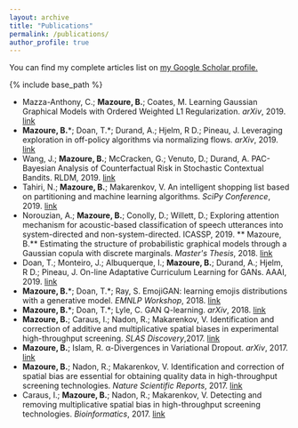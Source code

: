 ```yaml
---
layout: archive
title: "Publications"
permalink: /publications/
author_profile: true
---
```



  You can find my complete articles list on <u><a href="https://scholar.google.ca/citations?user=NaxShlcAAAAJ&hl=en&oi=ao">my Google Scholar profile</a>.</u>


{% include base_path %}
* Mazza-Anthony, C.; **Mazoure, B.**; Coates, M. Learning Gaussian Graphical Models with Ordered Weighted L1 Regularization. *arXiv*, 2019. [link](https://arxiv.org/abs/1906.02719)
* **Mazoure, B.**\*; Doan, T.\*; Durand, A.; Hjelm, R D.; Pineau, J. Leveraging exploration in off-policy algorithms via normalizing flows. *arXiv*, 2019. [link](https://arxiv.org/abs/1905.06893)
* Wang, J.; **Mazoure, B.**; McCracken, G.; Venuto, D.; Durand, A. PAC-Bayesian Analysis of Counterfactual Risk in Stochastic Contextual Bandits. RLDM, 2019. [link](https://bmazoure.github.io/files/rldm_2019_contextual_bandits.pdf)
* Tahiri, N.; **Mazoure, B.**; Makarenkov, V. An intelligent shopping list based on partitioning and machine learning algorithms. *SciPy Conference*, 2019. [link](https://www.researchgate.net/profile/Nadia_Tahiri/publication/334207093_An_intelligent_shopping_list_based_on_the_application_of_partitioning_and_machine_learning_algorithms/links/5d1e08b3a6fdcc2462c0cb60/An-intelligent-shopping-list-based-on-the-application-of-partitioning-and-machine-learning-algorithms.pdf)
* Norouzian, A.; **Mazoure, B.**; Conolly, D.; Willett, D.; Exploring attention mechanism for acoustic-based classification of speech utterances into system-directed and non-system-directed. ICASSP, 2019.
** Mazoure, B.** Estimating the structure of probabilistic graphical models through a Gaussian copula with discrete marginals. *Master's Thesis*, 2018. [link](https://bmazoure.github.io/files/thesis_Msc_2018.pdf)
* Doan, T.; Monteiro, J.; Albuquerque, I.; **Mazoure, B.**; Durand, A.; Hjelm, R D.; Pineau, J. On-line Adaptative Curriculum Learning for GANs. AAAI, 2019. [link](https://arxiv.org/abs/1808.00020)
* **Mazoure, B.**\*; Doan, T.\*; Ray, S. EmojiGAN: learning emojis distributions with a generative model. *EMNLP Workshop*, 2018. [link](https://www.aclweb.org/anthology/W18-6240/)
* **Mazoure, B.**\*; Doan, T.\*; Lyle, C. GAN Q-learning. *arXiv*, 2018. [link](https://arxiv.org/abs/1805.04874)
* **Mazoure, B.**; Caraus, I.; Nadon, R.; Makarenkov, V. Identification and correction of additive and multiplicative spatial biases in experimental high-throughput screening. *SLAS Discovery*,2017. [link](https://journals.sagepub.com/doi/full/10.1177/2472555217750377)
* **Mazoure, B.**; Islam, R. α-Divergences in Variational Dropout. *arXiv*, 2017. [link](https://arxiv.org/abs/1711.04345)
* **Mazoure, B.**; Nadon, R.; Makarenkov, V. Identification and correction of spatial bias are essential for obtaining quality data in high-throughput screening technologies. *Nature Scientific Reports*, 2017. [link](https://www.nature.com/articles/s41598-017-11940-4)
* Caraus, I.; **Mazoure, B.**; Nadon, R.; Makarenkov, V. Detecting and removing multiplicative spatial bias in high-throughput screening technologies. *Bioinformatics*, 2017. [link](https://academic.oup.com/bioinformatics/article/33/20/3258/3868477)